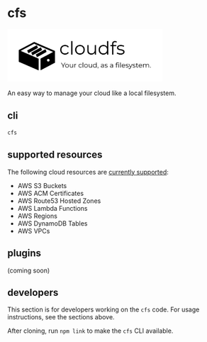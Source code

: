 # cfs

<img src="logo.svg" width="350px">

An easy way to manage your cloud like a local filesystem.

## cli

```sh
cfs
```

## supported resources

The following cloud resources are [currently supported](./src/resources/):

- AWS S3 Buckets
- AWS ACM Certificates
- AWS Route53 Hosted Zones
- AWS Lambda Functions
- AWS Regions
- AWS DynamoDB Tables
- AWS VPCs

## plugins

(coming soon)

## developers

This section is for developers working on the `cfs` code. For usage instructions, see the sections above.

After cloning, run `npm link` to make the `cfs` CLI available.
